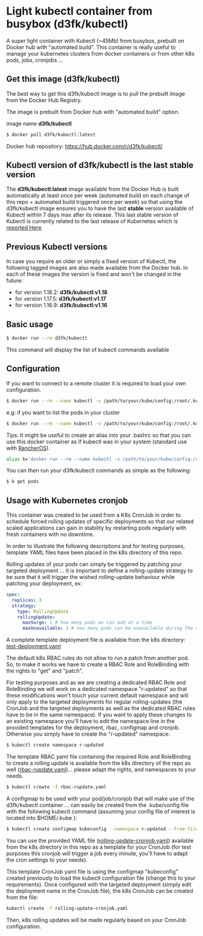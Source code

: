 # Light kubectl container from busybox (d3fk/kubectl)
A super light container with Kubectl (~45Mb) from busybox, prebuilt on Docker hub with "automated build". This container is really useful to manage your kubernetes clusters from docker containers or from other k8s pods, jobs, cronjobs ...

## Get this image (d3fk/kubectl)
The best way to get this d3fk/kubectl image is to pull the prebuilt image from the Docker Hub Registry.

The image is prebuilt from Docker hub with "automated build" option.

image name **d3fk/kubectl**
```sh
$ docker pull d3fk/kubectl:latest
```
Docker hub repository: https://hub.docker.com/r/d3fk/kubectl/

## Kubectl version of d3fk/kubectl is the last stable version

The **d3fk/kubectl:latest** image available from the Docker Hub is built automatically at least once per week (automated build on each change of this repo + automated build triggered once per week) so that using the d3fk/kubectl image ensures you to have the last **stable** version available of Kubectl within 7 days max after its release. This last stable version of Kubectl is currently related to the last release of Kubernetes which is [reported Here](https://storage.googleapis.com/kubernetes-release/release/stable.txt).

## Previous Kubectl versions 
In case you require an older or simply a fixed version of Kubectl, the following tagged images are also made available from the Docker hub. In each of these images the version is fixed and won't be changed in the future:
* for version 1.18.2: **d3fk/kubectl:v1.18**
* for version 1.17.5: **d3fk/kubectl:v1.17**
* for version 1.16.9: **d3fk/kubectl:v1.16**

## Basic usage
```sh
$ docker run --rm d3fk/kubectl
```
This command will display the list of kubectl commands available

## Configuration
If you want to connect to a remote cluster it is required to load your own configuration.
```sh
$ docker run --rm --name kubectl -v /path/to/your/kube/config:/root/.kube/config d3fk/kubectl
```

e.g: if you want to list the pods in your cluster 
```sh
$ docker run --rm --name kubectl -v /path/to/your/kube/config:/root/.kube/config d3fk/kubectl get pods
```

Tips:
It might be useful to create an alias into your .bashrc so that you can use this docker container as if kubectl was in your system (standard use with [RancherOS](https://github.com/rancher/os/)).
```sh
alias k='docker run --rm --name kubectl -v /path/to/your/kube/config:/root/.kube/config d3fk/kubectl'
```
You can then run your d3fk/kubectl commands as simple as the following:
```sh
$ k get pods
```

## Usage with Kubernetes cronjob
This container was created to be used from a K8s CronJob in order to schedule forced rolling updates of specific deployments so that our related scaled applications can gain in stability by restarting pods regularly with fresh containers with no downtime.

In order to illustrate the following descriptions and for testing purposes, template YAML files have been placed in the k8s directory of this repo.

Rolling updates of your pods can simply be triggered by patching your targeted deployment ... it is important to define a rolling-update strategy to be sure that it will trigger the wished rolling-update behaviour while patching your deployment, ex:
```yaml
spec:
  replicas: 3
  strategy:
    type: RollingUpdate
    rollingUpdate:
      maxSurge: 1 # how many pods we can add at a time
      maxUnavailable: 1 # how many pods can be unavailable during the rolling update
```
A complete template deployment file is available from the k8s directory: [test-deployment.yaml](https://github.com/Angatar/kubectl-from-busybox/blob/master/k8s/test-deployment.yaml)

The default k8s RBAC rules do not allow to run a patch from another pod. So, to make it works we have to create a RBAC Role and RoleBinding with the rights to "get" and "patch". 

For testing purposes and as we are creating a dedicated RBAC Role and RoleBinding we will work on a dedicated namespace "r-updated" so that these modifications won't touch your current default namespace and will only apply to the targeted deployments for regular rolling-updates (the CronJob and the targeted deployments as well as the dedicated RBAC rules have to be in the same namespace). If you want to apply these changes to an existing namespace you'll have to edit the namespace line in the provided templates for the deployment, rbac, configmap and cronjob. Otherwise you simply have to create the "r-updated" namespace:  

```sh
$ kubectl create namespace r-updated
```
The template RBAC yaml file containing the required Role and RoleBinding to create a rolling update is available from the k8s directory of the repo as well ([rbac-rupdate.yaml](https://github.com/Angatar/kubectl-from-busybox/blob/master/k8s/rbac-rupdate.yaml))... please adapt the rights, and namespaces to your needs.

```sh
$ kubectl create -f rbac-rupdate.yaml
```
A configmap to be used with your pod/job/cronjob that will make use of the d3fk/kubectl container ... can easily be created from the .kube/config file with the following kubectl command (assuming your config file of interest is located into $HOME/.kube ):

```sh
$ kubectl create configmap kubeconfig --namespace r-updated --from-file $HOME/.kube
```
    
You can use the provided YAML file ([rolling-update-cronjob.yaml](https://github.com/Angatar/kubectl-from-busybox/blob/master/k8s/rolling-update-cronjob.yaml)) available from the k8s directory in this repo as a template for your CronJob (for test purposes this cronjob will trigger a job every minute, you'll have to adapt the cron settings to your needs).

This template CronJob yaml file is using the configmap "kubeconfig" created previously to load the kubectl configuration file (change this to your requirements). Once configured with the targeted deployment (simply edit the deployment name in the CronJob file), the k8s CronJob can be created from the file:
```sh
kubectl create -f rolling-update-cronjob.yaml
```
Then, k8s rolling updates will be made regularly based on your CronJob configuration.
